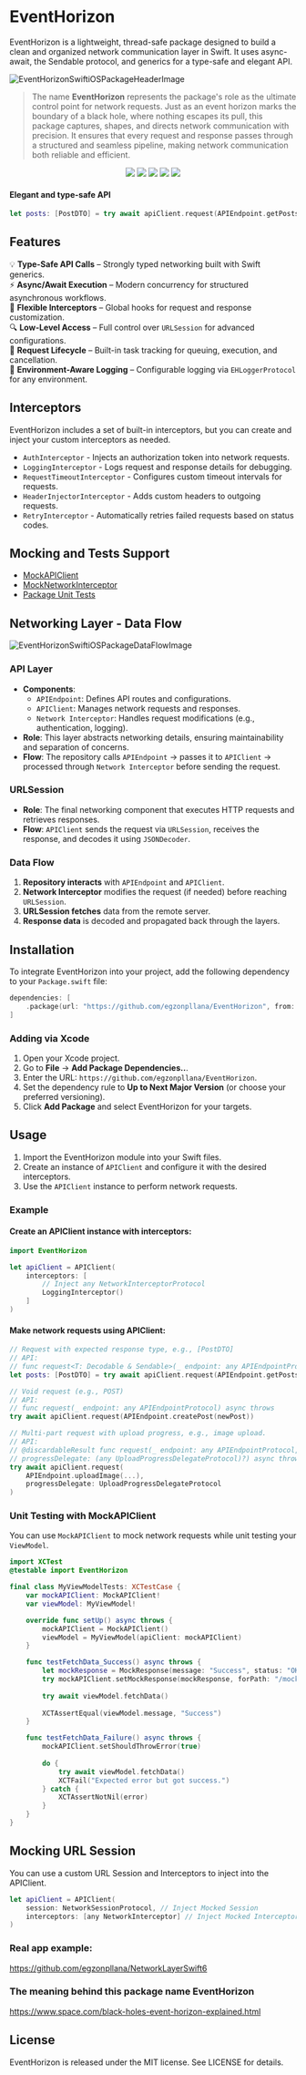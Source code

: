 # EventHorizon

EventHorizon is a lightweight, thread-safe package designed to build a clean and organized network communication layer in Swift. It uses async-await, the Sendable protocol, and generics for a type-safe and elegant API.

![EventHorizonSwiftiOSPackageHeaderImage](https://github.com/egzonpllana/EventHorizon/blob/main/event-horizon-header-image.png)
> The name **EventHorizon** represents the package's role as the ultimate control point for network requests. Just as an event horizon marks the boundary of a black hole, where nothing escapes its pull, this package captures, shapes, and directs network communication with precision. It ensures that every request and response passes through a structured and seamless pipeline, making network communication both reliable and efficient.

<p align="center">
    <img src="https://img.shields.io/badge/Swift-5.5%2B-orange">
    <img src="https://img.shields.io/badge/iOS-15.0%2B-blue">
    <img src="https://img.shields.io/badge/macOS-12.0%2B-blue">
    <img src="https://img.shields.io/badge/watchOS-8.0%2B-blue">
    <img src="https://img.shields.io/badge/tvOS-15.0%2B-blue">
</p>

#### Elegant and type-safe API
```swift
let posts: [PostDTO] = try await apiClient.request(APIEndpoint.getPosts)
```

## Features
💡 **Type-Safe API Calls** – Strongly typed networking built with Swift generics.  
⚡️ **Async/Await Execution** – Modern concurrency for structured asynchronous workflows.  
🧩 **Flexible Interceptors** – Global hooks for request and response customization.  
🔍 **Low-Level Access** – Full control over `URLSession` for advanced configurations.  
🚥 **Request Lifecycle** – Built-in task tracking for queuing, execution, and cancellation.  
🧾 **Environment-Aware Logging** – Configurable logging via `EHLoggerProtocol` for any environment. 

## Interceptors
EventHorizon includes a set of built-in interceptors, but you can create and inject your custom interceptors as needed.

- `AuthInterceptor` - Injects an authorization token into network requests.
- `LoggingInterceptor` - Logs request and response details for debugging.
- `RequestTimeoutInterceptor` - Configures custom timeout intervals for requests.
- `HeaderInjectorInterceptor` - Adds custom headers to outgoing requests.
- `RetryInterceptor` - Automatically retries failed requests based on status codes.

## Mocking and Tests Support
- [MockAPIClient](https://github.com/egzonpllana/EventHorizon/blob/main/Sources/EventHorizon/TestsSupport/Mocks/MockAPIClient.swift)
- [MockNetworkInterceptor](https://github.com/egzonpllana/EventHorizon/blob/main/Sources/EventHorizon/TestsSupport/Mocks/MockNetworkInterceptor.swift)
- [Package Unit Tests](https://github.com/egzonpllana/EventHorizon/tree/main/Tests/EventHorizonTests)
  
## Networking Layer - Data Flow
![EventHorizonSwiftiOSPackageDataFlowImage](https://github.com/egzonpllana/EventHorizon/blob/main/event-horizon-networking-data-flow.png)

### API Layer
- **Components**:
  - `APIEndpoint`: Defines API routes and configurations.
  - `APIClient`: Manages network requests and responses.
  - `Network Interceptor`: Handles request modifications (e.g., authentication, logging).
- **Role**: This layer abstracts networking details, ensuring maintainability and separation of concerns.
- **Flow**: The repository calls `APIEndpoint` → passes it to `APIClient` → processed through `Network Interceptor` before sending the request.

### URLSession
- **Role**: The final networking component that executes HTTP requests and retrieves responses.
- **Flow**: `APIClient` sends the request via `URLSession`, receives the response, and decodes it using `JSONDecoder`.

### Data Flow
1. **Repository interacts** with `APIEndpoint` and `APIClient`.
2. **Network Interceptor** modifies the request (if needed) before reaching `URLSession`.
3. **URLSession fetches** data from the remote server.
4. **Response data** is decoded and propagated back through the layers.

## Installation
To integrate EventHorizon into your project, add the following dependency to your `Package.swift` file:

```swift
dependencies: [
    .package(url: "https://github.com/egzonpllana/EventHorizon", from: "1.0.0")
]
```

### Adding via Xcode
1. Open your Xcode project.
2. Go to **File** → **Add Package Dependencies..**.
3. Enter the URL: `https://github.com/egzonpllana/EventHorizon`.
4. Set the dependency rule to **Up to Next Major Version** (or choose your preferred versioning).
5. Click **Add Package** and select EventHorizon for your targets.


## Usage
1. Import the EventHorizon module into your Swift files.
2. Create an instance of `APIClient` and configure it with the desired interceptors.
3. Use the `APIClient` instance to perform network requests.

### Example
#### Create an APIClient instance with interceptors:
```swift
import EventHorizon

let apiClient = APIClient(
    interceptors: [
        // Inject any NetworkInterceptorProtocol
        LoggingInterceptor()
    ]
)
```

#### Make network requests using APIClient:
```swift
// Request with expected response type, e.g., [PostDTO]
// API: 
// func request<T: Decodable & Sendable>(_ endpoint: any APIEndpointProtocol) async throws -> T
let posts: [PostDTO] = try await apiClient.request(APIEndpoint.getPosts)

// Void request (e.g., POST)
// API:
// func request(_ endpoint: any APIEndpointProtocol) async throws
try await apiClient.request(APIEndpoint.createPost(newPost))

// Multi-part request with upload progress, e.g., image upload.
// API:
// @discardableResult func request(_ endpoint: any APIEndpointProtocol,
// progressDelegate: (any UploadProgressDelegateProtocol)?) async throws -> Data?
try await apiClient.request(
    APIEndpoint.uploadImage(...),
    progressDelegate: UploadProgressDelegateProtocol
)
```

### Unit Testing with MockAPIClient
You can use `MockAPIClient` to mock network requests while unit testing your `ViewModel`.

```swift
import XCTest
@testable import EventHorizon

final class MyViewModelTests: XCTestCase {
    var mockAPIClient: MockAPIClient!
    var viewModel: MyViewModel!

    override func setUp() async throws {
        mockAPIClient = MockAPIClient()
        viewModel = MyViewModel(apiClient: mockAPIClient)
    }

    func testFetchData_Success() async throws {
        let mockResponse = MockResponse(message: "Success", status: "OK")
        try mockAPIClient.setMockResponse(mockResponse, forPath: "/mock")
        
        try await viewModel.fetchData()
        
        XCTAssertEqual(viewModel.message, "Success")
    }

    func testFetchData_Failure() async throws {
        mockAPIClient.setShouldThrowError(true)
        
        do {
            try await viewModel.fetchData()
            XCTFail("Expected error but got success.")
        } catch {
            XCTAssertNotNil(error)
        }
    }
}
```

## Mocking URL Session
You can use a custom URL Session and Interceptors to inject into the APIClient.
```swift
let apiClient = APIClient(
    session: NetworkSessionProtocol, // Inject Mocked Session
    interceptors: [any NetworkInterceptor] // Inject Mocked Interceptors
)
```

### Real app example:
https://github.com/egzonpllana/NetworkLayerSwift6

### The meaning behind this package name EventHorizon
https://www.space.com/black-holes-event-horizon-explained.html

## License
EventHorizon is released under the MIT license. See LICENSE for details.

